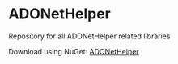 # ADONetHelper
Repository for all ADONetHelper related libraries

Download using NuGet: [ADONetHelper](http://nuget.org/packages/ADONetHelper)